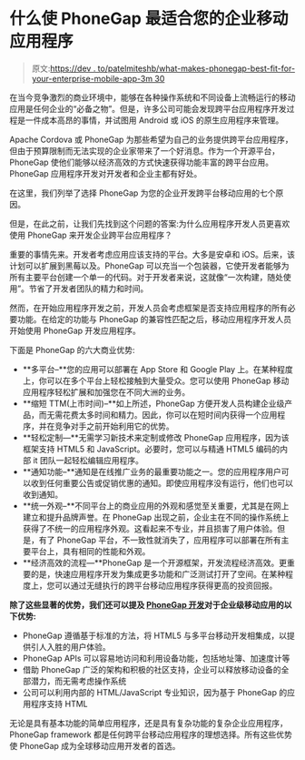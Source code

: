 # 什么使 PhoneGap 最适合您的企业移动应用程序

> 原文:[https://dev . to/patelmiteshb/what-makes-phonegap-best-fit-for-your-enterprise-mobile-app-3m 30](https://dev.to/patelmiteshb/what-makes-phonegap-best-fit-for-your-enterprise-mobile-app-3m30)

在当今竞争激烈的商业环境中，能够在各种操作系统和不同设备上流畅运行的移动应用是任何企业的“必备之物”。但是，许多公司可能会发现跨平台应用程序开发过程是一件成本高昂的事情，并试图用 Android 或 iOS 的原生应用程序来管理。

Apache Cordova 或 PhoneGap 为那些希望为自己的业务提供跨平台应用程序，但由于预算限制而无法实现的企业家带来了一个好消息。作为一个开源平台，PhoneGap 使他们能够以经济高效的方式快速获得功能丰富的跨平台应用。PhoneGap 应用程序开发对开发者和企业主都有好处。

在这里，我们列举了选择 PhoneGap 为您的企业开发跨平台移动应用的七个原因。

但是，在此之前，让我们先找到这个问题的答案:为什么应用程序开发人员更喜欢使用 PhoneGap 来开发企业跨平台应用程序？

重要的事情先来。开发者考虑应用应该支持的平台。大多是安卓和 iOS。后来，该计划可以扩展到黑莓以及。PhoneGap 可以充当一个包装器，它使开发者能够为所有主要平台创建一个单一的代码。对于开发者来说，这就像“一次构建，随处使用”。节省了开发者团队的精力和时间。

然而，在开始应用程序开发之前，开发人员会考虑框架是否支持应用程序的所有必要功能。在给定的功能与 PhoneGap 的兼容性匹配之后，移动应用程序开发人员开始使用 PhoneGap 开发应用程序。

下面是 PhoneGap 的六大商业优势:

*   **多平台–**您的应用可以部署在 App Store 和 Google Play 上。在某种程度上，你可以在多个平台上轻松接触到大量受众。您可以使用 PhoneGap 移动应用程序轻松扩展和加强您在不同大洲的业务。
*   **缩短 TTM(上市时间)–**如上所述，PhoneGap 方便开发人员构建企业级产品，而无需花费太多时间和精力。因此，你可以在短时间内获得一个应用程序，并在竞争对手之前开始利用它的优势。
*   **轻松定制—**无需学习新技术来定制或修改 PhoneGap 应用程序，因为该框架支持 HTML5 和 JavaScript。必要时，您可以与精通 HTML5 编码的内部 it 团队一起轻松编辑应用程序。
*   **通知功能–**通知是在线推广业务的最重要功能之一。您的应用程序用户可以收到任何重要公告或促销优惠的通知。即使应用程序没有运行，他们也可以收到通知。
*   **统一外观–**不同平台上的商业应用的外观和感觉至关重要，尤其是在网上建立和提升品牌声誉。在 PhoneGap 出现之前，企业主在不同的操作系统上获得了不统一的应用程序外观。这看起来不专业，并且损害了用户体验。但是，有了 PhoneGap 平台，不一致性就消失了，应用程序可以部署在所有主要平台上，具有相同的性能和外观。
*   **经济高效的流程—**PhoneGap 是一个开源框架，开发流程经济高效。更重要的是，快速应用程序开发为集成更多功能和广泛测试打开了空间。在某种程度上，您可以通过无缝执行的跨平台移动应用程序获得更高的投资回报。

**除了这些显著的优势，我们还可以提及 [PhoneGap 开发](https://www.solutionanalysts.com/phonegap-app-development/)对于企业级移动应用的以下优势:**

*   PhoneGap 遵循基于标准的方法，将 HTML5 与多平台移动开发相集成，以提供引人入胜的用户体验。
*   PhoneGap APIs 可以容易地访问和利用设备功能，包括地址簿、加速度计等
*   借助 PhoneGap 广泛的架构和积极的社区支持，企业可以释放移动设备的全部潜力，而无需考虑操作系统
*   公司可以利用内部的 HTML/JavaScript 专业知识，因为基于 PhoneGap 的应用程序支持 HTML

无论是具有基本功能的简单应用程序，还是具有复杂功能的复杂企业应用程序，PhoneGap framework 都是任何跨平台移动应用程序的理想选择。所有这些优势使 PhoneGap 成为全球移动应用开发者的首选。